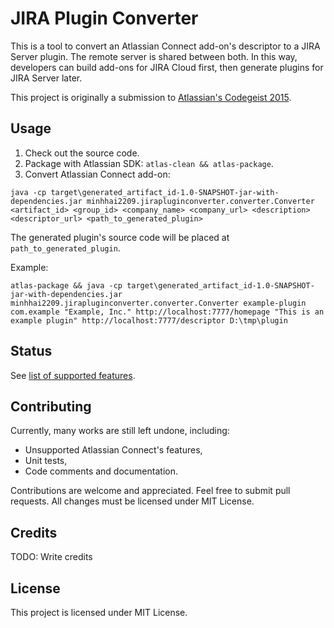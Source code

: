 # JIRA Plugin Converter

This is a tool to convert an Atlassian Connect add-on's descriptor to a JIRA Server plugin. The remote server is shared between both. In this way, developers can build add-ons for JIRA Cloud first, then generate plugins for JIRA Server later.

This project is originally a submission to [Atlassian's Codegeist 2015](http://devpost.com/software/plugin-generator-from-atlassian-connect-to-jira-server-srdgvc).

## Usage

1. Check out the source code.
2. Package with Atlassian SDK: `atlas-clean && atlas-package`.
3. Convert Atlassian Connect add-on:

`java -cp target\generated_artifact_id-1.0-SNAPSHOT-jar-with-dependencies.jar minhhai2209.jirapluginconverter.converter.Converter <artifact_id> <group_id> <company_name> <company_url> <description> <descriptor_url> <path_to_generated_plugin>`

The generated plugin's source code will be placed at `path_to_generated_plugin`.

Example:

`atlas-package && java -cp target\generated_artifact_id-1.0-SNAPSHOT-jar-with-dependencies.jar minhhai2209.jirapluginconverter.converter.Converter example-plugin com.example "Example, Inc." http://localhost:7777/homepage "This is an example plugin" http://localhost:7777/descriptor D:\tmp\plugin`

## Status

See [list of supported features](https://github.com/minhhai2209/jira-plugin-converter/wiki/Features).

## Contributing

Currently, many works are still left undone, including:
* Unsupported Atlassian Connect's features,
* Unit tests,
* Code comments and documentation.

Contributions are welcome and appreciated. Feel free to submit pull requests. All changes must be licensed under MIT License.

## Credits

TODO: Write credits

## License

This project is licensed under MIT License.